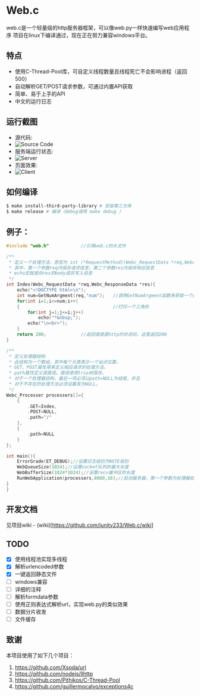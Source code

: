 # Web.c

web.c是一个轻量级的http服务器框架，可以像web.py一样快速编写web应用程序
项目在linux下编译通过，现在正在努力兼容windows平台。

## 特点
- 使用C-Thread-Pool库，可自定义线程数量且线程死亡不会影响进程（返回500）
- 自动解析GET/POST请求参数，可通过内置API获取
- 简单、易于上手的API
- 中文的运行日志

## 运行截图
- 源代码:
- ![Source Code](https://www.hualigs.cn/image/612255e2e8c7d.jpg)
- 服务端运行状态:
- ![Server](https://www.hualigs.cn/image/6122557638d0c.jpg)
- 页面效果:
- ![Client](https://pic4.58cdn.com.cn/nowater/webim/big/n_v28096af3640944869b0c76c5f4f369585.png)

## 如何编译
```bash
$ make install-third-party-library # 安装第三方库
$ make release # 编译（debug请用 make debug ）
```

## 例子：
``` C
#include "web.h"            //引用web.c的头文件

/** 
 * 定义一个处理方法，原型为 int (*RequestMethod)(Webc_RequestData *req,Webc_ResponseData* res);
 * 其中，第一个参数req内保存请求信息，第二个参数res内保存响应信息
 * echo宏就是向res的body成员写入信息
 */
int Index(Webc_RequestData *req,Webc_ResponseData *res){
    echo("<!DOCTYPE html>\n");
    int num=GetNumArgment(req,"num");   //调用GetNumArgment函数来获取一个数字型的参数（若不存在会返回0）
    for(int i=1;i<=num;i++)
    {                                   //打印一个三角形
        for(int j=1;j<=i;j++)
            echo("*&nbsp;");
        echo("\n<br>");
    }
    return 200;             //返回值就是http的状态码，这里返回200
}

/**
 * 定义处理器结构
 * 此结构为一个数组，其中每个元素表示一个站点位置，
 * GET、POST属性用来定义相应请求的处理方法，
 * path属性定义其路径。路径使用trie树保存。
 * 对于一个处理器结构，最后一项必须以path=NULL为结尾，并且
 * 对于不存在的处理方法必须设置其为NULL。
 */
Webc_Processer processers[]={
    {
        .GET=Index,
        .POST=NULL,
        .path="/"
    },
    {
        .path=NULL
    }
};

int main(){
    ErrorGrade(ET_DEBUG);//设置日志级别为NOTE级别
    WebQueueSize(1024);//设置socket队列的最大长度
    WebBufferSize(1024*1024);//设置recv缓冲区的长度
    RunWebApplication(processers,8080,16);//启动服务器，第一个参数为处理器结构，第二个参数为端口号，第三个参数为线程的数量
}
}
```

## 开发文档
见项目wiki - (wiki)[https://github.com/junity233/Web.c/wiki]
## TODO
- [x] 使用线程池实现多线程
- [x] 解析urlencoded参数
- [x] 一键返回静态文件
- [ ] windows兼容
- [ ] 详细的注释
- [ ] 解析formdata参数
- [ ] 使用正则表达式解析url，实现web.py的类似效果
- [ ] 数据分片收发
- [ ] 文件缓存
  
## 致谢

本项目使用了如下几个项目：

1. https://github.com/Xsoda/url
2. https://github.com/nodejs/llhttp
3. https://github.com/Pithikos/C-Thread-Pool
4. https://github.com/guillermocalvo/exceptions4c
